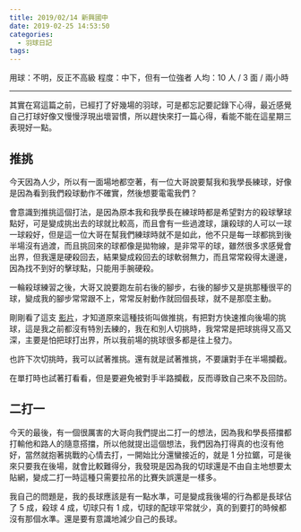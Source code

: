 ```yaml
---
title: 2019/02/14 新興國中
date: 2019-02-25 14:53:50
categories:
  - 羽球日記
tags:
---
```


用球：不明，反正不高級
程度：中下，但有一位強者
人均：10 人 / 3 面 / 兩小時

<!--more-->

---

其實在寫這篇之前，已經打了好幾場的羽球，可是都忘記要記錄下心得，最近感覺自己打球好像又慢慢浮現出壞習慣，所以趕快來打一篇心得，看能不能在這星期三表現好一點。

## 推挑

今天因為人少，所以有一面場地都空著，有一位大哥說要幫我和我學長練球，好像是因為看到我們殺球動作不確實，然後想要電電我們？

會意識到推挑這個打法，是因為原本我和我學長在練球時都是希望對方的殺球擊球點好，可是變成挑出去的球就比較高，而且會有一些過渡球，讓殺球的人可以一球一球殺好，但是這一位大哥在幫我們練球時就不是如此，他不只是每一球都挑到後半場沒有過渡，而且挑回來的球都像是拋物線，是非常平的球，雖然很多求感覺會出界，但我還是硬殺回去，結果變成殺回去的球軟弱無力，而且常常殺得太邊邊，因為找不到好的擊球點，只能用手腕硬殺。

一輪殺球練習之後，大哥又說要跑左前右後的腳步，右後的腳步又是挑那種很平的球，變成我的腳步常常跟不上，常常反射動作就回個長球，就不是那麼主動。

剛剛看了這支 [影片](https://www.youtube.com/watch?v=6KwljrwRJNs)，才知道原來這種技術叫做推挑，有把對方快速推向後場的挑球，這是我之前都沒有特別去練的，我在和別人切挑時，我常常是把球挑得又高又深，主要是怕把球打出界，所以我前場的挑球很多都是往上發力。

也許下次切挑時，我可以試著推挑。還有就是試著推挑，不要讓對手在半場攔截。

在單打時也試著打看看，但是要避免被對手半路攔截，反而導致自己來不及回防。

## 二打一

今天的最後，有一個很厲害的大哥向我們提出二打一的想法，因為我和學長搭擋都打輸他和路人的隨意搭擋，所以他就提出這個想法，我們因為打得真的也沒有他好，當然就抱著挑戰的心情去打，一開始比分還蠻接近的，就是 1 分拉鋸，可是後來只要我在後場，就會比較難得分，我發現是因為我的切球還是不由自主地想要太貼網，變成二打一時這種只需要拉吊的比賽失誤還是一樣多。

我自己的問題是，我的長球應該是有一點水準，可是變成我後場的行為都是長球佔了 5 成，殺球 4 成，切球只有 1 成，切球的配球平常就少，真的到要打的時候都沒有那個水準。還是要有意識地減少自己的長球。